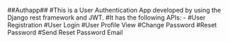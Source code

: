 ##Authapp##
#This is a User Authentication App developed by using the Django rest framework and JWT.
#It has the following APIs: -
#User Registration
#User Login
#User Profile View
#Change Password
#Reset Password
#Send Reset Password Email

